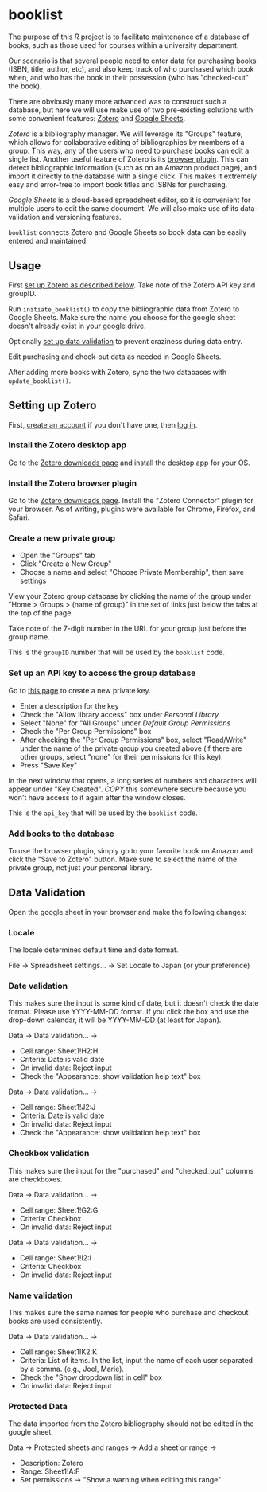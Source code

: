 # booklist

The purpose of this _R_ project is to facilitate maintenance of a database of books, such as those used for courses within a university department.

Our scenario is that several people need to enter data for purchasing books (ISBN, title, author, etc), and also keep track of who purchased which book when, and who has the book in their possession (who has "checked-out" the book).

There are obviously many more advanced was to construct such a database, but here we will use make use of two pre-existing solutions with some convenient features: [Zotero](https://www.zotero.org/) and [Google Sheets](https://www.google.com/sheets/about/).

_Zotero_ is a bibliography manager. We will leverage its "Groups" feature, which allows for collaborative editing of bibliographies by members of a group. This way, any of the users who need to purchase books can edit a single list. Another useful feature of Zotero is its [browser plugin](https://www.zotero.org/download/). This can detect bibliographic information (such as on an Amazon product page), and import it directly to the database with a single click. This makes it extremely easy and error-free to import book titles and ISBNs for purchasing.

_Google Sheets_ is a cloud-based spreadsheet editor, so it is convenient for multiple users to edit the same document. We will also make use of its data-validation and versioning features.

`booklist` connects Zotero and Google Sheets so book data can be easily entered and maintained.

## Usage

First [set up Zotero as described below](#setting-up-zotero). Take note of the Zotero API key and groupID.

Run `initiate_booklist()` to copy the bibliographic data from Zotero to Google Sheets. Make sure the name you choose for the google sheet doesn't already exist in your google drive.

Optionally [set up data validation](#data-validation) to prevent craziness during data entry.

Edit purchasing and check-out data as needed in Google Sheets.

After adding more books with Zotero, sync the two databases with `update_booklist()`.

## Setting up Zotero

First, [create an account](https://www.zotero.org/user/register) if you don't have one, then [log in](https://www.zotero.org/user/login/).

### Install the Zotero desktop app

Go to the [Zotero downloads page](https://www.zotero.org/download/) and install the desktop app for your OS.

### Install the Zotero browser plugin

Go to the [Zotero downloads page](https://www.zotero.org/download/). Install the "Zotero Connector" plugin for your browser. As of writing, plugins were available for Chrome, Firefox, and Safari.

### Create a new private group

- Open the "Groups" tab
- Click "Create a New Group"
- Choose a name and select "Choose Private Membership", then save settings

View your Zotero group database by clicking the name of the group under "Home > Groups > (name of group)" in the set of links just below the tabs at the top of the page.

Take note of the 7-digit number in the URL for your group just before the group name. 

This is the `groupID` number that will be used by the `booklist` code.

### Set up an API key to access the group database

Go to [this page](https://www.zotero.org/settings/keys/new) to create a new private key.

- Enter a description for the key
- Check the "Allow library access" box under _Personal Library_
- Select "None" for "All Groups" under _Default Group Permissions_
- Check the "Per Group Permissions" box
- After checking the "Per Group Permissions" box, select "Read/Write" under the name of the private group you created above (if there are other groups, select "none" for their permissions for this key).
- Press "Save Key"

In the next window that opens, a long series of numbers and characters will appear under "Key Created". _COPY_ this somewhere secure because you won't have access to it again after the window closes. 

This is the `api_key` that will be used by the `booklist` code.

### Add books to the database

To use the browser plugin, simply go to your favorite book on Amazon and click the "Save to Zotero" button. Make sure to select the name of the private group, not just your personal library.

## Data Validation

Open the google sheet in your browser and make the following changes:

### Locale

The locale determines default time and date format.

File -> Spreadsheet settings... -> Set Locale to Japan (or your preference)

### Date validation

This makes sure the input is some kind of date, but it doesn't check the date format. 
Please use YYYY-MM-DD format. If you click the box and use the drop-down calendar,
it will be YYYY-MM-DD (at least for Japan).

Data -> Data validation... -> 
	
- Cell range: Sheet1!H2:H
- Criteria: Date is valid date
- On invalid data: Reject input
- Check the "Appearance: show validation help text" box
	
Data -> Data validation... -> 

- Cell range: Sheet1!J2:J
- Criteria: Date is valid date
- On invalid data: Reject input
- Check the "Appearance: show validation help text" box
	
### Checkbox validation

This makes sure the input for the "purchased" and "checked_out" columns are checkboxes.

Data -> Data validation... ->

- Cell range: Sheet1!G2:G
- Criteria: Checkbox
- On invalid data: Reject input

Data -> Data validation... ->

- Cell range: Sheet1!I2:I
- Criteria: Checkbox
- On invalid data: Reject input

### Name validation

This makes sure the same names for people who purchase and checkout books are used consistently.

Data -> Data validation... ->

- Cell range: Sheet1!K2:K
- Criteria: List of items. In the list, input the name of each user separated by a comma. (e.g., Joel, Marie).
- Check the "Show dropdown list in cell" box
- On invalid data: Reject input

### Protected Data

The data imported from the Zotero bibliography should not be edited in the google sheet.

Data -> Protected sheets and ranges -> Add a sheet or range -> 

- Description: Zotero
- Range: Sheet1!A:F
- Set permissions -> "Show a warning when editing this range"
	